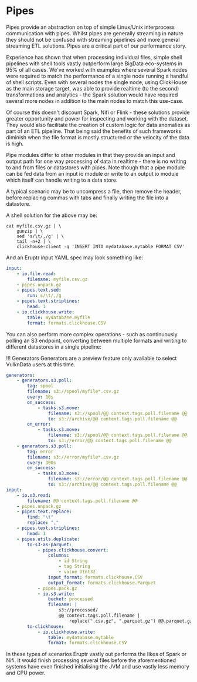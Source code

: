 # Pipes

Pipes provide an abstraction on top of simple Linux/Unix interprocess
communication with pipes. Whilst pipes are generally streaming in nature they
should not be confused with streaming pipelines and more general streaming ETL
solutions. Pipes are a critical part of our performance story.

Experience has shown that when processing individual files, simple shell 
pipelines with shell tools vastly outperform large BigData eco-systems in 95% of
all cases. We've worked with examples where several Spark nodes were required to
match the performance of a single node running a handful of shell scripts. Even 
with several nodes the single node, using ClickHouse as the main storage target,
was able to provide realtime (to the second) transformations and analytics - the
Spark solution would have required several more nodes in addition to the main 
nodes to match this use-case.

Of course this doesn't discount Spark, Nifi or Flink - these solutions provide 
greater opportunity and power for inspecting and working with the dataset. They 
would also facilitate the creation of custom logic for data anomalies as part of 
an ETL pipeline. That being said the benefits of such frameworks diminish when 
the file format is mostly structured or the velocity of the data is high. 

Pipe modules differ to other modules in that they provide an input and output
path for one way processing of data in realtime - there is no writing to and from
files or datastores with pipes. Note though that a pipe module can be fed data 
from an input io module or write to an output io module which itself can handle 
writing to a data store.

A typical scenario may be to uncompress a file, then remove the header, before 
replacing commas with tabs and finally writing the file into a datastore.

A shell solution for the above may be:

```shell
cat myfile.csv.gz | \
    gunzip | \
    sed 's/\t/,/g' | \
    tail -n+2 | \
    clickhouse-client -q 'INSERT INTO mydatabase.mytable FORMAT CSV'
```

And an Eruptr input YAML spec may look something like:

```yaml
input:
    - io.file.read:
        filename: myfile.csv.gz
    - pipes.unpack.gz
    - pipes.text.sed:
        run: s/\t/,/g
    - pipes.text.striplines:
        head: 1
    - io.clickhouse.write:
        table: mydatabase.myfile
        format: formats.clickhouse.CSV
```

You can also perform more complex operations - such as continuously polling an 
S3 endpoint, converting between multiple formats and writing to different 
datastores in a single pipeline:

!!! Generators
    Generators are a preview feature only available to select VulknData users at this time.

```yaml
generators:
    - generators.s3.poll:
        tag: spool
        filename: s3://spool/myfile*.csv.gz
        every: 10s
        on_success:
            - tasks.s3.move:
                filename: s3://spool/@@ context.tags.poll.filename @@
                to: s3://archive/@@ context.tags.poll.filename @@
        on_error:
            - tasks.s3.move:
                filename: s3://spool/@@ context.tags.poll.filename @@
                to: s3://error/@@ context.tags.poll.filename @@
    - generators.s3.poll:
        tag: error
        filename: s3://error/myfile*.csv.gz
        every: 300s
        on_success:
            - tasks.s3.move:
                filename: s3://error/@@ context.tags.poll.filename @@
                to: s3://archive/@@ context.tags.poll.filename @@
input:
    - io.s3.read:
        filename: @@ context.tags.poll.filename @@
    - pipes.unpack.gz
    - pipes.text.replace:
        find: "\t"
        replace: ","
    - pipes.text.striplines:
        head: 1
    - pipes.utils.duplicate:
        to-s3-as-parquet:
            - pipes.clickhouse.convert:
                columns:
                    - id String
                    - tag String
                    - value UInt32
                input_format: formats.clickhouse.CSV
                output_format: formats.clickhouse.Parquet
            - pipes.pack.gz
            - io.s3.write:
                bucket: processed
                filename: |
                    s3://processed/
                    @@ context.tags.poll.filename |
                        replace(".csv.gz", ".parquet.gz") @@.parquet.gz
        to-clickhouse:
            - io.clickhouse.write:
                table: mydatabase.mytable
                format: formats.clickhouse.CSV
```

In these types of scenarios Eruptr vastly out performs the likes of Spark or Nifi.
It would finish processing several files before the aforementioned systems have
even finished initialising the JVM and use vastly less memory and CPU power.
